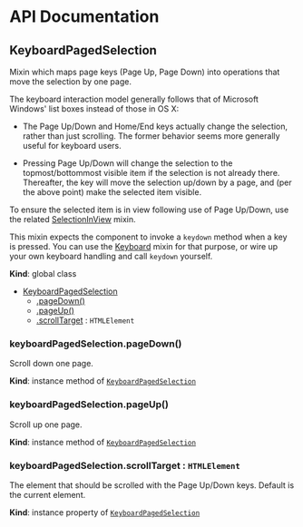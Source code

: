 # API Documentation
<a name="KeyboardPagedSelection"></a>

## KeyboardPagedSelection
Mixin which maps page keys (Page Up, Page Down) into operations that move
the selection by one page.

The keyboard interaction model generally follows that of Microsoft Windows'
list boxes instead of those in OS X:

* The Page Up/Down and Home/End keys actually change the selection, rather
  than just scrolling. The former behavior seems more generally useful for
  keyboard users.

* Pressing Page Up/Down will change the selection to the topmost/bottommost
  visible item if the selection is not already there. Thereafter, the key
  will move the selection up/down by a page, and (per the above point) make
  the selected item visible.

To ensure the selected item is in view following use of Page Up/Down, use
the related [SelectionInView](SelectionInView.md) mixin.

This mixin expects the component to invoke a `keydown` method when a key is
pressed. You can use the [Keyboard](Keyboard.md) mixin for that purpose, or
wire up your own keyboard handling and call `keydown` yourself.

  **Kind**: global class

* [KeyboardPagedSelection](#KeyboardPagedSelection)
    * [.pageDown()](#KeyboardPagedSelection+pageDown)
    * [.pageUp()](#KeyboardPagedSelection+pageUp)
    * [.scrollTarget](#KeyboardPagedSelection+scrollTarget) : <code>HTMLElement</code>

<a name="KeyboardPagedSelection+pageDown"></a>

### keyboardPagedSelection.pageDown()
Scroll down one page.

  **Kind**: instance method of <code>[KeyboardPagedSelection](#KeyboardPagedSelection)</code>
<a name="KeyboardPagedSelection+pageUp"></a>

### keyboardPagedSelection.pageUp()
Scroll up one page.

  **Kind**: instance method of <code>[KeyboardPagedSelection](#KeyboardPagedSelection)</code>
<a name="KeyboardPagedSelection+scrollTarget"></a>

### keyboardPagedSelection.scrollTarget : <code>HTMLElement</code>
The element that should be scrolled with the Page Up/Down keys.
Default is the current element.

  **Kind**: instance property of <code>[KeyboardPagedSelection](#KeyboardPagedSelection)</code>
